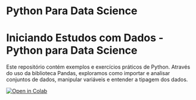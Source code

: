 # Python Para Data Science

# Iniciando Estudos com Dados - Python para Data Science

Este repositório contém exemplos e exercícios práticos de Python. Através do uso da biblioteca Pandas, exploramos como importar e analisar conjuntos de dados, manipular variáveis e entender a tipagem dos dados.

[![Open in Colab](https://colab.research.google.com/assets/colab-badge.svg)](https://colab.research.google.com/)
